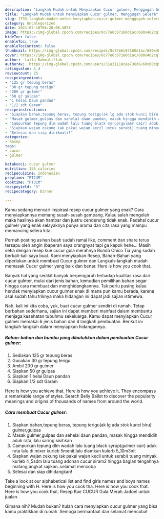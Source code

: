 ```yaml
---
description: "Langkah Mudah untuk Menyiapkan Cucur gulmer, Menggugah Selera"
title: "Langkah Mudah untuk Menyiapkan Cucur gulmer, Menggugah Selera"
slug: 1793-langkah-mudah-untuk-menyiapkan-cucur-gulmer-menggugah-selera
category: Uncategorized
date: 2021-07-10T08:20:08.507Z
image: https://img-global.cpcdn.com/recipes/0c77e6c87160d1ac/680x482cq70/cucur-gulmer-foto-resep-utama.jpg
hideToc: false
enableToc: true
enableTocContent: false
thumbnail: https://img-global.cpcdn.com/recipes/0c77e6c87160d1ac/680x482cq70/cucur-gulmer-foto-resep-utama.jpg
cover: https://img-global.cpcdn.com/recipes/0c77e6c87160d1ac/680x482cq70/cucur-gulmer-foto-resep-utama.jpg
author:  Laila Rahmalillah
authorAv:  https://img-global.cpcdn.com/users/31e31118caa736d6/60x60cq50/avatar.jpg
ratingvalue: 4.4
reviewcount: 25
recipeingredient:
- "125 gr tepung beras"
- "30 gr tepung terigu"
- "200 gr gulmer"
- "50 gr gulpas"
- "1 helai Daun pandan"
- "1/2 sdt Garam"
recipeinstructions:
- "Siapkan bahan,tepung beras, tepung terigu(ak lg ada stok kunci biru) gulmer,gulpas"
- "Masak gulmer,gulpas dan sehelai daun pandan, masak hingga mendidih aduk rata, lalu saring sisihkan"
- "Campurkan tepung dlm wadah lalu tuang black syrup(gulmer cair) aduk rata lalu di mixer kurleb 5menit,lalu diamkan kulerb 5_10m3nit"
- "Siapkan wajan cekung (ak pakai wajan kecil untuk serabi) tuang minyak kurleb 4_5sdm lalu tuang adonan cucur siram2 hingga bagian tengahnya matang,angkat sajikan..selamat mencoba"
- "Selesai dan siap dinikmati!"
categories:
- Resep
tags:
- cucur
- gulmer

katakunci: cucur gulmer 
nutrition: 156 calories
recipecuisine: Indonesian
preptime: "PT24M"
cooktime: "PT31M"
recipeyield: "3"
recipecategory: Dinner

---
```



Kamu sedang mencari inspirasi resep cucur gulmer yang enak? Cara menyiapkannya memang susah-susah gampang. Kalau salah mengolah maka hasilnya akan hambar dan justru cenderung tidak enak. Padahal cucur gulmer yang enak selayaknya punya aroma dan cita rasa yang mampu memancing selera kita.


Pernah posting asinan buah sudah ramai like, comment dan share terus tersapu oleh angin (baperan saya orangnya) tapi ga kapok hehe… Masih setia dengan resep kue cucur gula merahnya Bunda Chico Tia yang sudah berkali-kali saya buat. Kami menyiapkan Resep, Bahan-Bahan yang diperlukan untuk membuat Cucur gulmer dan Langkah-langkah mudah memasak Cucur gulmer yang baik dan benar. Here is how you cook that.

Banyak hal yang sedikit banyak berpengaruh terhadap kualitas rasa dari cucur gulmer, mulai dari jenis bahan, kemudian pemilihan bahan segar hingga cara membuat dan menghidangkannya. Tak perlu pusing kalau hendak menyiapkan cucur gulmer enak di mana pun kamu berada, karena asal sudah tahu triknya maka hidangan ini dapat jadi sajian istimewa.


Nah, kali ini kita coba, yuk, buat cucur gulmer sendiri di rumah. Tetap berbahan sederhana, sajian ini dapat memberi manfaat dalam membantu menjaga kesehatan tubuhmu sekeluarga. Kamu dapat menyiapkan Cucur gulmer memakai 6 jenis bahan dan 4 langkah pembuatan. Berikut ini langkah-langkah dalam menyiapkan hidangannya.

<!--inarticleads1-->

##### Bahan-bahan dan bumbu yang dibutuhkan dalam pembuatan Cucur gulmer:

1. Sediakan 125 gr tepung beras
1. Gunakan 30 gr tepung terigu
1. Ambil 200 gr gulmer
1. Siapkan 50 gr gulpas
1. Siapkan 1 helai Daun pandan
1. Siapkan 1/2 sdt Garam


Here is how you achieve that. Here is how you achieve it. They encompass a remarkable range of styles. Search Belly Ballot to discover the popularity meanings and origins of thousands of names from around the world. 

<!--inarticleads2-->

##### Cara membuat Cucur gulmer:

1. Siapkan bahan,tepung beras, tepung terigu(ak lg ada stok kunci biru) gulmer,gulpas
1. Masak gulmer,gulpas dan sehelai daun pandan, masak hingga mendidih aduk rata, lalu saring sisihkan
1. Campurkan tepung dlm wadah lalu tuang black syrup(gulmer cair) aduk rata lalu di mixer kurleb 5menit,lalu diamkan kulerb 5_10m3nit
1. Siapkan wajan cekung (ak pakai wajan kecil untuk serabi) tuang minyak kurleb 4_5sdm lalu tuang adonan cucur siram2 hingga bagian tengahnya matang,angkat sajikan..selamat mencoba
1. Selesai dan siap dihidangkan!

Take a look at our alphabetical list and find girls names and boys names beginning with H. Here is how you cook tha. Here is how you cook that. Here is how you cook that. Resep Kue CUCUR Gula Merah Jadoel untuk jualan. 

Gimana nih? Mudah bukan? Itulah cara menyiapkan cucur gulmer yang bisa kamu praktikkan di rumah. Semoga bermanfaat dan selamat mencoba!
